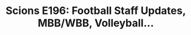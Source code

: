 ---
layout: post
title: "Scions E196: Football Staff Updates, MBB/WBB, Volleyball..."
description: "Changes abound in the football program and volleyball..."
permalink: https://www.fromtherumbleseat.com/2023/12/11/23996365/scions-e196-football-staff-updates-mbb-wbb-volleyball-season-review
---